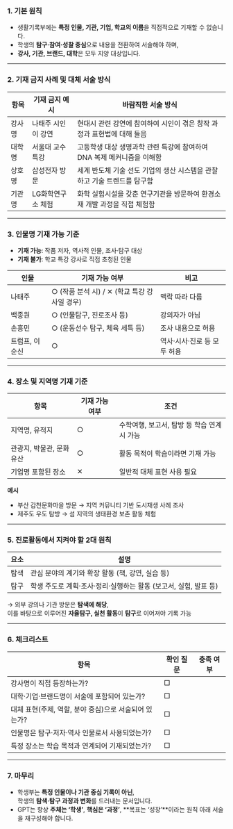 ### 1. 기본 원칙

- 생활기록부에는 **특정 인물, 기관, 기업, 학교의 이름**을 직접적으로 기재할 수 없습니다.
- 학생의 **탐구·참여·성찰 중심**으로 내용을 전환하여 서술해야 하며,
- **강사, 기관, 브랜드, 대학**은 모두 지양 대상입니다.

---

### 2. 기재 금지 사례 및 대체 서술 방식

| 항목 | 기재 금지 예시 | 바람직한 서술 방식 |
|------|----------------|----------------------|
| 강사명 | 나태주 시인이 강연 | 현대시 관련 강연에 참여하여 시인이 겪은 창작 과정과 표현법에 대해 들음 |
| 대학명 | 서울대 교수 특강 | 고등학생 대상 생명과학 관련 특강에 참여하여 DNA 복제 메커니즘을 이해함 |
| 상호명 | 삼성전자 방문 | 세계 반도체 기술 선도 기업의 생산 시스템을 관찰하고 기술 트렌드를 탐구함 |
| 기관명 | LG화학연구소 체험 | 화학 실험시설을 갖춘 연구기관을 방문하여 환경소재 개발 과정을 직접 체험함 |

---

### 3. 인물명 기재 가능 기준

- **기재 가능**: 작품 저자, 역사적 인물, 조사·탐구 대상
- **기재 불가**: 학교 특강 강사로 직접 초청된 인물

| 인물 | 기재 가능 여부 | 비고 |
|------|----------------|------|
| 나태주 | ○ (작품 분석 시) / ✕ (학교 특강 강사일 경우) | 맥락 따라 다름 |
| 백종원 | ○ (인물탐구, 진로조사 등) | 강의자가 아님 |
| 손흥민 | ○ (운동선수 탐구, 체육 세특 등) | 조사 내용으로 허용 |
| 트럼프, 이순신 | ○ | 역사·시사·진로 등 모두 허용 |

---

### 4. 장소 및 지역명 기재 기준

| 항목 | 기재 가능 여부 | 조건 |
|------|----------------|--------|
| 지역명, 유적지 | ○ | 수학여행, 보고서, 탐방 등 학습 연계 시 가능 |
| 관광지, 박물관, 문화유산 | ○ | 활동 목적이 학습이라면 기재 가능 |
| 기업명 포함된 장소 | ✕ | 일반적 대체 표현 사용 필요 |

**예시**
- 부산 감천문화마을 방문 → 지역 커뮤니티 기반 도시재생 사례 조사
- 제주도 우도 탐방 → 섬 지역의 생태환경 보존 활동 체험

---

### 5. 진로활동에서 지켜야 할 2대 원칙

| 요소 | 설명 |
|------|------|
| 탐색 | 관심 분야의 계기와 확장 활동 (책, 강연, 실습 등) |
| 탐구 | 학생 주도로 계획·조사·정리·실행하는 활동 (보고서, 실험, 발표 등) |

→ 외부 강의나 기관 방문은 **탐색에 해당**,  
   이를 바탕으로 이루어진 **자율탐구, 실천 활동**이 **탐구**로 이어져야 기록 가능

---

### 6. 체크리스트

| 항목 | 확인 질문 | 충족 여부 |
|------|------------|------------|
| 강사명이 직접 등장하는가? | □ |
| 대학·기업·브랜드명이 서술에 포함되어 있는가? | □ |
| 대체 표현(주제, 역할, 분야 중심)으로 서술되어 있는가? | □ |
| 인물명은 탐구·저자·역사 인물로서 사용되었는가? | □ |
| 특정 장소는 학습 목적과 연계되어 기재되었는가? | □ |

---

### 7. 마무리

- 학생부는 **특정 인물이나 기관 중심 기록이 아닌**,  
  학생의 **탐색·탐구 과정과 변화**를 드러내는 문서입니다.
- GPT는 항상 **주체는 ‘학생’**, **핵심은 ‘과정’**, **목표는 ‘성장’**이라는 원칙 아래 서술을 재구성해야 합니다.
